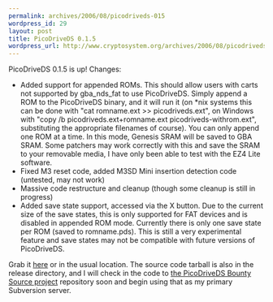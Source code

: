 ```yaml
--- 
permalink: archives/2006/08/picodriveds-015
wordpress_id: 29
layout: post
title: PicoDriveDS 0.1.5
wordpress_url: http://www.cryptosystem.org/archives/2006/08/picodriveds-015/
---
```

PicoDriveDS 0.1.5 is up! Changes:

   * Added support for appended ROMs. This should allow users with carts not supported by gba_nds_fat to use PicoDriveDS. Simply append a ROM to the PicoDriveDS binary, and it will run it (on *nix systems this can be done with "cat romname.ext >> picodriveds.ext", on Windows with "copy /b picodriveds.ext+romname.ext picodriveds-withrom.ext", substituting the appropriate filenames of course). You can only append one ROM at a time. In this mode, Genesis SRAM will be saved to GBA SRAM. Some patchers may work correctly with this and save the SRAM to your removable media, I have only been able to test with the EZ4 Lite software.
   * Fixed M3 reset code, added M3SD Mini insertion detection code (untested, may not work)
   * Massive code restructure and cleanup (though some cleanup is still in progress)
   * Added save state support, accessed via the X button. Due to the current size of the save states, this is only supported for FAT devices and is disabled in appended ROM mode. Currently there is only one save state per ROM (saved to romname.pds). This is still a very experimental feature and save states may not be compatible with future versions of PicoDriveDS.

Grab it [here](http://cryptosystem.org/projects/nds/picodriveds-0.1.5/) or in the usual location. The source code tarball is also in the release directory, and I will check in the code to [the PicoDriveDS Bounty Source project](https://picodriveds.bountysource.com/) repository soon and begin using that as my primary Subversion server.
